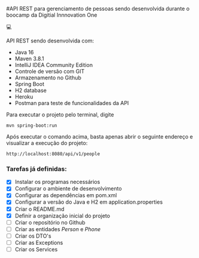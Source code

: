 #API REST para gerenciamento de pessoas sendo desenvolvida durante o boocamp da Digitial Innnovation One

:computer:

API REST sendo desenvolvida com:

- Java 16
- Maven 3.8.1  
- IntelliJ IDEA Community Edition
- Controle de versão com GIT
- Armazenamento no Github   
- Spring Boot
- H2 database
- Heroku
- Postman para teste de funcionalidades da API

Para executar o projeto pelo terminal, digite

```shell script
mvn spring-boot:run 
```

Após executar o comando acima, basta apenas abrir o seguinte endereço e visualizar a execução do projeto:

```
http://localhost:8080/api/v1/people
```

### Tarefas já definidas:

- [x] Instalar os programas necessários
- [x] Configurar o ambiente de desenvolvimento
- [x] Configurar as dependências em pom.xml
- [x] Configurar a versão do Java e H2 em application.properties
- [x] Criar o README.md
- [x] Definir a organização inicial do projeto 
- [ ] Criar o repositório no Github
- [ ] Criar as entidades *Person* e *Phone*
- [ ] Criar os DTO's
- [ ] Criar as Exceptions
- [ ] Criar os Services
